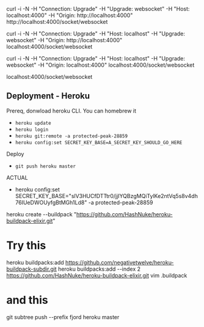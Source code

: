 curl -i -N -H "Connection: Upgrade" -H "Upgrade: websocket" -H "Host: localhost:4000" -H "Origin: http://localhost:4000" http://localhost:4000/socket/websocket

curl -i -N -H "Connection: Upgrade" -H "Host: localhost" -H "Upgrade: websocket" -H "Origin: http://localhost:4000" localhost:4000/socket/websocket

curl -i -N -H "Connection: Upgrade" -H "Host: localhost" -H "Upgrade: websocket" -H "Origin: localhost:4000" localhost:4000/socket/websocket

localhost:4000/socket/websocket


## Deployment - Heroku

Prereq, donwload heroku CLI. You can homebrew it

* `heroku update`
* `heroku login`
* `heroku git:remote -a protected-peak-28859`
* `heroku config:set SECRET_KEY_BASE=A_SECRET_KEY_SHOULD_GO_HERE`

Deploy
* `git push heroku master`

ACTUAL
 * heroku config:set SECRET_KEY_BASE="slV3HUCfDTTtr0/jjIYQBzgMQiTylKe2ntVq5s8v4dh76IUeDWOUyfgBtMGh1Ld8" -a protected-peak-28859

heroku create --buildpack "https://github.com/HashNuke/heroku-buildpack-elixir.git"




# Try this

heroku buildpacks:add https://github.com/negativetwelve/heroku-buildpack-subdir.git
heroku buildpacks:add --index 2 https://github.com/HashNuke/heroku-buildpack-elixir.git
vim .buildpack



# and this
git subtree push --prefix fjord heroku master